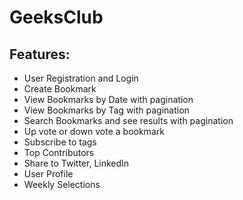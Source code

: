 # GeeksClub

## Features:
* User Registration and Login
* Create Bookmark
* View Bookmarks by Date with pagination
* View Bookmarks by Tag with pagination
* Search Bookmarks and see results with pagination
* Up vote or down vote a bookmark
* Subscribe to tags
* Top Contributors
* Share to Twitter, LinkedIn
* User Profile
* Weekly Selections
